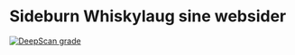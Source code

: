 # Sideburn Whiskylaug sine websider
[![DeepScan grade](https://deepscan.io/api/teams/16513/projects/19835/branches/520483/badge/grade.svg)](https://deepscan.io/dashboard#view=project&tid=16513&pid=19835&bid=520483)
